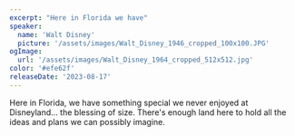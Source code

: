 ```yaml
---
excerpt: "Here in Florida we have"
speaker:
  name: 'Walt Disney'
  picture: '/assets/images/Walt_Disney_1946_cropped_100x100.JPG'
ogImage:
  url: '/assets/images/Walt_Disney_1964_cropped_512x512.jpg'
color: '#efe62f'
releaseDate: '2023-08-17'
---
```

Here in Florida, we have something special we never enjoyed at Disneyland... the blessing of size. There's enough land here to hold all the ideas and plans we can possibly imagine.

